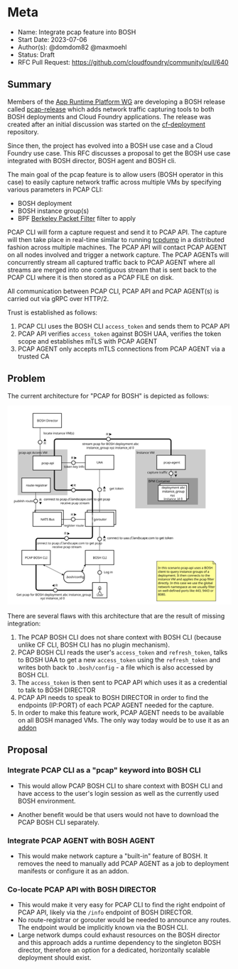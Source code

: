 # Meta
[meta]: #meta
- Name: Integrate pcap feature into BOSH
- Start Date: 2023-07-06
- Author(s): @domdom82 @maxmoehl
- Status: Draft
- RFC Pull Request: https://github.com/cloudfoundry/community/pull/640


## Summary

Members of the [App Runtime Platform WG](https://github.com/cloudfoundry/community/blob/main/toc/working-groups/app-runtime-platform.md) are developing a BOSH release called [pcap-release](https://github.com/cloudfoundry/pcap-release) which adds network traffic capturing tools to both BOSH deployments and Cloud Foundry applications.
The release was created after an initial discussion was started on the [cf-deployment](https://github.com/cloudfoundry/cf-deployment/issues/980) repository.

Since then, the project has evolved into a BOSH use case and a Cloud Foundry use case. This RFC discusses a proposal to get the BOSH use case integrated with BOSH director, BOSH agent and BOSH cli.

The main goal of the pcap feature is to allow users (BOSH operator in this case) to easily capture network traffic across multiple VMs by specifying various parameters in PCAP CLI:
- BOSH deployment
- BOSH instance group(s)
- BPF [Berkeley Packet Filter](https://www.tcpdump.org/manpages/pcap-filter.7.html) filter to apply

PCAP CLI will form a capture request and send it to PCAP API. The capture will then take place in real-time similar to running [tcpdump](https://www.tcpdump.org/manpages/tcpdump.1.html) in a distributed fashion across multiple machines. The PCAP API will contact PCAP AGENT on all nodes involved and trigger a network capture. The PCAP AGENTs will concurrently stream all captured traffic back to PCAP AGENT where all streams are merged into one contiguous stream that is sent back to the PCAP CLI where it is then stored as a PCAP FILE on disk.

All communication between PCAP CLI, PCAP API and PCAP AGENT(s) is carried out via gRPC over HTTP/2.

Trust is established as follows:
1. PCAP CLI uses the BOSH CLI `access_token` and sends them to PCAP API
2. PCAP API verifies `access_token` against BOSH UAA, verifies the token scope and establishes mTLS with PCAP AGENT
3. PCAP AGENT only accepts mTLS connections from PCAP AGENT via a trusted CA

## Problem

The current architecture for "PCAP for BOSH" is depicted as follows:

![PCAP BOSH Architecture](rfc-draft-pcap-bosh/tcpdump-for-bosh.svg)


There are several flaws with this architecture that are the result of missing integration:
1. The PCAP BOSH CLI does not share context with BOSH CLI (because unlike CF CLI, BOSH CLI has no plugin mechanism).
2. PCAP BOSH CLI reads the user's `access_token` and `refresh_token`, talks to BOSH UAA to get a new `access_token` using the `refresh_token` and writes both back to `.bosh/config` - a file which is also accessed by BOSH CLI.
3. The `access_token` is then sent to PCAP API which uses it as a credential to talk to BOSH DIRECTOR
4. PCAP API needs to speak to BOSH DIRECTOR in order to find the endpoints (IP:PORT) of each PCAP AGENT needed for the capture.
5. In order to make this feature work, PCAP AGENT needs to be available on all BOSH managed VMs. The only way today would be to use it as an [addon](https://bosh.io/docs/runtime-config/#addons)

## Proposal

### Integrate PCAP CLI as a "pcap" keyword into BOSH CLI

- This would allow PCAP BOSH CLI to share context with BOSH CLI and have access to the user's login session as well as the currently used BOSH environment.

- Another benefit would be that users would not have to download the PCAP BOSH CLI separately. 

### Integrate PCAP AGENT with BOSH AGENT

- This would make network capture a "built-in" feature of BOSH. It removes the need to manually add PCAP AGENT as a job to deployment manifests or configure it as an addon.

### Co-locate PCAP API with BOSH DIRECTOR

- This would make it very easy for PCAP CLI to find the right endpoint of PCAP API, likely via the `/info` endpoint of BOSH DIRECTOR.
- No route-registrar or gorouter would be needed to announce any routes. The endpoint would be implicitly known via the BOSH CLI.
- Large network dumps could exhaust resources on the BOSH director and this approach adds a runtime dependency to the singleton BOSH director, therefore an option for a dedicated, horizontally scalable deployment should exist.
